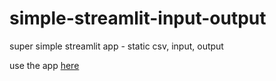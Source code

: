 # simple-streamlit-input-output

super simple streamlit app - static csv, input, output

use the app [here](https://katsowka-simple-streamlit-input-output-streamlit-tecx7a.streamlit.app/)

